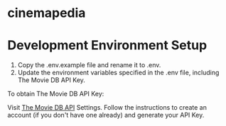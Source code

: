 # cinemapedia


# Development Environment Setup
1. Copy the .env.example file and rename it to .env.
2. Update the environment variables specified in the .env file, including The Movie DB API Key.

To obtain The Movie DB API Key:

Visit [The Movie DB API](https://www.themoviedb.org) Settings.
Follow the instructions to create an account (if you don't have one already) and generate your API Key.


